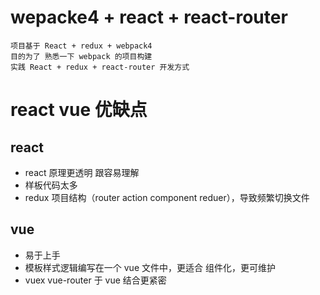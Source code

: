 # wepacke4 + react + react-router

    项目基于 React + redux + webpack4 
    目的为了 熟悉一下 webpack 的项目构建
    实践 React + redux + react-router 开发方式

# react vue 优缺点
## react 
    
- react 原理更透明 跟容易理解
- 样板代码太多
- redux 项目结构（router action component reduer），导致频繁切换文件

## vue
- 易于上手
- 模板样式逻辑编写在一个 vue 文件中，更适合 组件化，更可维护
- vuex vue-router 于 vue 结合更紧密